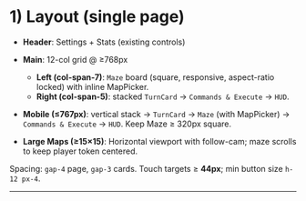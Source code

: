 # 1) Layout (single page)

* **Header**: Settings + Stats (existing controls)
* **Main**: 12-col grid @ ≥768px

  * **Left (col-span-7)**: `Maze` board (square, responsive, aspect-ratio locked) with inline MapPicker.
  * **Right (col-span-5)**: stacked `TurnCard` → `Commands & Execute` → `HUD`.
* **Mobile (≤767px)**: vertical stack → `TurnCard` → `Maze` (with MapPicker) → `Commands & Execute` → `HUD`. Keep Maze ≥ 320px square.
* **Large Maps (≥15×15)**: Horizontal viewport with follow-cam; maze scrolls to keep player token centered.

Spacing: `gap-4` page, `gap-3` cards. Touch targets ≥ **44px**; min button size `h-12 px-4`.

---

